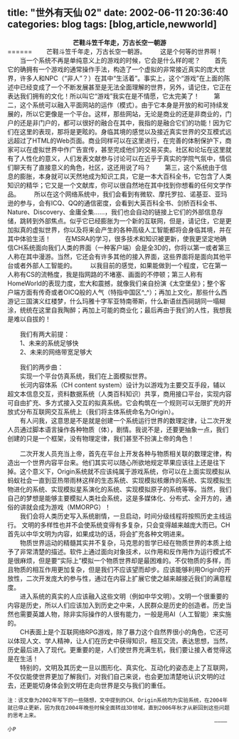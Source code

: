 title: "世外有天仙 02"
date: 2002-06-11 20:36:40
categories: blog
tags: [blog,article,newworld]
---
<center><b>芒鞋斗笠千年走，万古长空一朝游</b></center>
======  
	　　芒鞋斗笠千年走，万古长空一朝游。
	　　这是个何等的世界啊！ 
　　当一个系统不再是单纯意义上的游戏的时候，它会是什么样的呢？  
　　首先它的确拥有一个游戏的通常操作手法，构造了一个虚拟的非常接近真实的庞大世界，许多人和NPC（“非人”？）在其中“生活着”。事实上，这个“游戏”在上面的陈述中已经变成了一个不断发展甚至是无法全面理解的世界，另外，请记住，它正在表达我们拥有的文化！所以叫它“游戏”我实在是不情愿，它太完美了！  
　　第二，这个系统可以融入平面网站的运作（模式）。由于它本身是开放的和可持续发展的，所以它更像是一个平台。这样，那些网站，无论是商业的还是非商业的，门户的还是非门户的，都可以很好的融合在其中，我指的是融合它们的功能！因为它们在这里的表现，那将是更眩的。身临其境的感觉以及接近真实世界的交互模式远远超过了HTML的Web页面。商业同样可以在这里进行，在完善的体制保护下，商家可以在虚拟世界中作广告宣传，甚至完成他们的交易买卖。社区和论坛在这里就有了人性化的意义，人们发表文献参与讨论可以在近乎于真实的学院气氛中，情侣们聊天有了直接意义的角色，社区，这还用说了吗？  
　　第三，这个系统由于信息的膨胀，本身就可以天然地成为知识工具，它是一本大百科全书，它包含了人类知识的精华；它又是一个文献库，你可以很自然地在其中找到你想看的任何文学作品。  
　　所以在这个网络系统中，我们会看到有微软、摩托罗拉、诺基亚、亚玛逊的参与，会有ICQ、QQ的通信密度，会看到大英百科全书、剑桥百科全书、Nature、Discovery、金庸全集……，我们也会自动的链接上它们的外部信息存储，跳转到外部焦点。似乎它已经膨胀为一个新的互联网，但是，请记住，它是更加拟真的虚拟世界，你以及将来会产生的各种高级人工智能都将会身临其境，并在其中体验生活！  
　　在MSRA的学习，很多技术和知识被更新，使我更坚定地确信CH系统面向我们人类的界面（一种客户端）会是全3D的，你将以第一或者第三人称在其中漫游。当然，它还会有许多其他的接入界面，这些界面将是面向其他平台或者外部人工智能的。
　　以我目前的感觉，如果能做到一个程度，它在第一人称有CS的流畅度，我是指网路的不堵塞、画面的不停顿；第三人称有HomeWorld的表现力度，宏大和震撼，就像我们亲自扮演《太空堡垒》；整个客户端方面有传奇或者OICQ般的人气（特指中国区^_^）；再加上文化，那些什么西游记三国演义红楼梦，什么玛雅十字军亚特南蒂斯，什么新语丝西祠胡同一塌糊涂，统统在这里自我陶醉；再加上可能的商业化；最后再由于我们的人性，我想我是难以自拔的！   
  
　　我们有两大前提：  
　　1、未来的系统足够快  
　　2、未来的网络带宽足够大  
  
　　我们的两步曲：  
　　实现一个平台仿真系统，我们在上面模拟世界。  
　　长河内容体系（CH content system）设计为以游戏为主要交互手段，辅以超文本信息交互，资料数据系统（人类百科知识）共享，商用接口平台，实现内容可自由扩充、多方式接入交互的拟真系统。它会构筑在一个规则可以无限扩充的开放式分布互联网交互系统上（我们将主体系统命名为Origin）。  
　　有人问我，这意思是不是就是创建一个系统运行世界的数理定律，让二次开发人员通过脚本语言操作各种物质（体），剧情。我说不是，还要更抽象一点，我们创建的只是一个框架，没有物理定律，我们甚至不扮演上帝的角色！  
  
　　二次开发人员充当上帝，首先在平台上开发各种与物质相关联的数理定律，构造出一个世界内容平台来。他们其实可以随心所欲地规定苹果应该往上还是往下掉。这个意义下，Origin系统就不应该纯属于游戏系统，你可以在上面实现模拟从蚂蚁社会一直到亚热带雨林这样的生态系统、实现模拟核爆炸的系统、实现模拟生物进化的系统、实现模拟星系演化的系统、实现模拟原子的系统等等。当然，我们自己的梦想是能够主要模拟人类社会系统，这是多媒体化、分布式、全开方的，通俗的讲就会成为游戏（MMORPG）！  
　　我们会将人类历史写入系统剧情，一旦启动，时间分级线程将按照历史主线运行。
文明的多样性也并不会使系统变得有多复杂，只会变得越来越庞大而已。CH首先以中华文明为内容，如果成功的话，将会扩充各种文明进来。   
　　物质世界运动的精髓其实并不复杂，马克思的哲学已经在物质世界的本质上给予了非常清楚的描述。软件上通过面向对象技术，以作用和反作用作为运行模式不是很麻烦，但是要“实际上”模拟一个物质世界却是最困难的。不仅物质的多样，而且物质的相互作用更加复杂，但是我们不应该望而却步。应该能够利用Origin的开放性，二次开发庞大的参与性，通过在内容上扩展它使之越来越接近我们的满意程度。  
　　进入系统的真实的人应该融入这些文明（例如中华文明）。文明一个很重要的内容是历史，所以人们应该加入到历史之中来，人民群众是历史的创造者。历史当然也需要英雄人物，除非实际操作的人很有能力，一般是用AI（人工智能）来实施的。  
　　CH表面上是个互联网络RPG游戏，除了暴力这个自然界很小的角色，它还可以体现人文、学人精神，让人们在历史中获得知识，相互交流，表达思想，当然，历史最后进入了现代。更重要的是，人们使世界充满生机，我们要让接入者觉得这是在生活！  
　　特别的，文明及其历史一旦以图形化、真实化、互动化的姿态走上了互联网，不仅仅能使世界更加了解我们，对我们自己来说，也会更加清楚地认识文明的过去，还更能切身体会到文明在走向世界是交与我们的重任。
 
	注：该文章为2002年写下的一些随想，文中提到的CH、Origin系统均为实验系统，在2004年就已停止更新，因为我在2004年晚些时候全面转战3D领域，直到2006年秋才从新回到这些问题的思考上来。
                                                                     ———— 小P